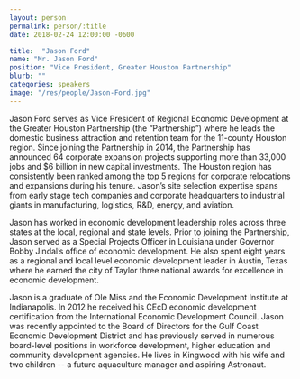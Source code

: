 ```yaml
---
layout: person
permalink: person/:title
date: 2018-02-24 12:00:00 -0600

title:  "Jason Ford"
name: "Mr. Jason Ford"
position: "Vice President, Greater Houston Partnership"
blurb: ""
categories: speakers
image: "/res/people/Jason-Ford.jpg"
---
```


Jason Ford serves as Vice President of Regional Economic Development at the Greater Houston Partnership (the “Partnership”) where he leads the domestic business attraction and retention team for the 11-county Houston region. Since joining the Partnership in 2014, the Partnership has announced 64 corporate expansion projects supporting more than 33,000 jobs and $6 billion in new capital investments. The Houston region has consistently been ranked among the top 5 regions for corporate relocations and expansions during his tenure. Jason’s site selection expertise spans from early stage tech companies and corporate headquarters to industrial giants in manufacturing, logistics, R&D, energy, and aviation.
 
Jason has worked in economic development leadership roles across three states at the local, regional and state levels. Prior to joining the Partnership, Jason served as a Special Projects Officer in Louisiana under Governor Bobby Jindal’s office of economic development. He also spent eight years as a regional and local level economic development leader in Austin, Texas where he earned the city of Taylor three national awards for excellence in economic development.
 
Jason is a graduate of Ole Miss and the Economic Development Institute at Indianapolis. In 2012 he received his CEcD economic development certification from the International Economic Development Council.  Jason was recently appointed to the Board of Directors for the Gulf Coast Economic Development District and has previously served in numerous board-level positions in workforce development, higher education and community development agencies. He lives in Kingwood with his wife and two children -- a future aquaculture manager and aspiring Astronaut.